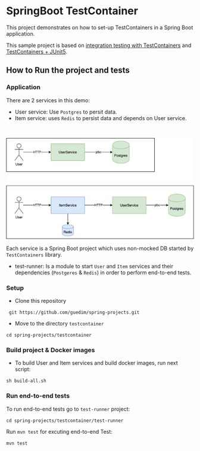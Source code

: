 # SpringBoot TestContainer

This project demonstrates on how to set-up TestContainers in a Spring Boot application.

This sample project is based on [integration testing with TestContainers](https://speakerdeck.com/nikolayk812/integration-testing-with-testsontainers-and-junit-5) and [TestContainers + JUnit5](https://www.youtube.com/watch?v=wR3mP9NLn38).



## How to Run the project and tests

### Application

There are 2 services in this demo:

- User service: Use ``Postgres`` to persit data.
- Item service: uses ``Redis`` to persist data and depends on User service.

<br/>

![Services](services.jpg "Services flow")


Each service is a Spring Boot project which uses non-mocked DB started by ``TestContainers`` library.  

- test-runner: Is a module to start ``User`` and ``Item`` services and their dependencies (``Postgeres`` & ``Redis``) in order  to perform end-to-end tests.


### Setup

- Clone this repository 

```
 git https://github.com/guedim/spring-projects.git
```

- Move to the directory `testcontainer`

```
cd spring-projects/testcontainer
```

### Build project & Docker images

- To build User and Item services and build docker images, run next script:
 
```
sh build-all.sh
```


### Run end-to-end tests

To run end-to-end tests go to `test-runner` project:

```
cd spring-projects/testcontainer/test-runner
```

Run `mvn test` for excuting end-to-end Test:

```
mvn test
```
